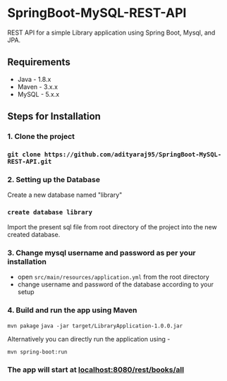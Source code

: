 # SpringBoot-MySQL-REST-API
REST API for a simple Library application using Spring Boot, Mysql, and JPA.

## Requirements
- Java - 1.8.x
- Maven - 3.x.x
- MySQL - 5.x.x

## Steps for Installation

### 1. Clone the project

### `git clone https://github.com/adityaraj95/SpringBoot-MySQL-REST-API.git`

### 2. Setting up the Database

Create a new database named "library"
### `create database library`

Import the present sql file from root directory of the project into the new created database.

### 3. Change mysql username and password as per your installation

- open `src/main/resources/application.yml` from the root directory
- change username and password of the database according to your setup

### 4. Build and run the app using Maven

 `mvn pakage`
 `java -jar target/LibraryApplication-1.0.0.jar`
 
 Alternatively you can directly run the application using -
 
 `mvn spring-boot:run`
 
 ### The app will start at [localhost:8080/rest/books/all](http://localhost:8080/rest/books/all)
